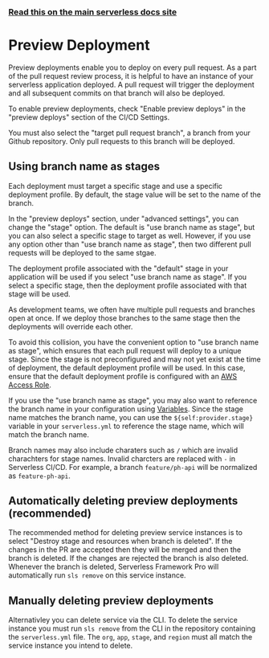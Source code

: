 <!--
title: Serverless Dashboard - CI/CD Preview Deployments
menuText: Preview Deployments
menuOrder: 2
layout: Doc
-->

<!-- DOCS-SITE-LINK:START automatically generated  -->

### [Read this on the main serverless docs site](https://serverless.com/framework/docs/dashboard/cicd/preview-deployments/)

<!-- DOCS-SITE-LINK:END -->

# Preview Deployment

Preview deployments enable you to deploy on every pull request. As a part of the pull request review process, it is helpful to have an instance of your serverless application deployed. A pull request will trigger the deployment and all subsequent commits on that branch will also be deployed.

To enable preview deployments, check "Enable preview deploys" in the "preview deploys" section of the CI/CD Settings.

You must also select the "target pull request branch", a branch from your Github repository. Only pull requests to this branch will be deployed.

## Using branch name as stages

Each deployment must target a specific stage and use a specific deployment profile. By default, the stage value will be set to the name of the branch.

In the "preview deploys" section, under "advanced settings", you can change the "stage" option. The default is "use branch name as stage", but you can also select a specific stage to target as well. However, if you use any option other than "use branch name as stage", then two different pull requests will be deployed to the same stgae.

The deployment profile associated with the "default" stage in your application will be used if you select "use branch name as stage". If you select a specific stage, then the deployment profile associated with that stage will be used.

As development teams, we often have multiple pull requests and branches open at once. If we deploy those branches to the same stage then the deployments will override each other.

To avoid this collision, you have the convenient option to "use branch name as stage", which ensures that each pull request will deploy to a unique stage. Since the stage is not preconfigured and may not yet exist at the time of deployment, the default deployment profile will be used. In this case, ensure that the default deployment profile is configured with an [AWS Access Role](/framework/docs/dashboard/access-roles/).

If you use the "use branch name as stage", you may also want to reference the branch name in your configuration using [Variables](/framework/docs/providers/aws/guide/variables/). Since the stage name matches the branch name, you can use the `${self:provider.stage}` variable in your `serverless.yml` to reference the stage name, which will match the branch name.

Branch names may also include charaters such as `/` which are invalid charachters for stage names. Invalid charcters are replaced with `-` in Serverless CI/CD. For example, a branch `feature/ph-api` will be normalized as `feature-ph-api`.

## Automatically deleting preview deployments (recommended)

The recommended method for deleting preview service instances is to select "Destroy stage and resources when branch is deleted". If the changes in the PR are accepted then they will be merged and then the branch is deleted. If the changes are rejected the branch is also deleted. Whenever the branch is deleted, Serverless Framework Pro will automatically run `sls remove` on this service instance.

## Manually deleting preview deployments

Alternativley you can delete service via the CLI. To delete the service instance you must run `sls remove` from the CLI in the repository containing the `serverless.yml` file. The `org`, `app`, `stage`, and `region` must all match the service instance you intend to delete.
